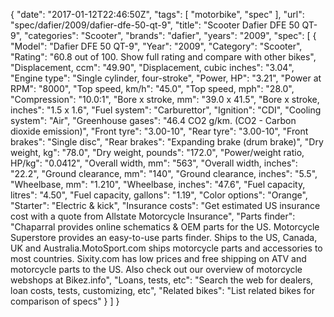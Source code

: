 {
    "date": "2017-01-12T22:46:50Z",
    "tags": [
        "motorbike",
        "spec"
    ],
    "url": "spec\/dafier\/2009\/dafier-dfe-50-qt-9",
    "title": "Scooter Dafier DFE 50 QT-9",
    "categories": "Scooter",
    "brands": "dafier",
    "years": "2009",
    "spec": [
        {
            "Model": "Dafier DFE 50 QT-9",
            "Year": "2009",
            "Category": "Scooter",
            "Rating": "60.8 out of 100. Show full rating and compare with other bikes",
            "Displacement, ccm": "49.90",
            "Displacement, cubic inches": "3.04",
            "Engine type": "Single cylinder, four-stroke",
            "Power, HP": "3.21",
            "Power at RPM": "8000",
            "Top speed, km\/h": "45.0",
            "Top speed, mph": "28.0",
            "Compression": "10.0:1",
            "Bore x stroke, mm": "39.0 x 41.5",
            "Bore x stroke, inches": "1.5 x 1.6",
            "Fuel system": "Carburettor",
            "Ignition": "CDI",
            "Cooling system": "Air",
            "Greenhouse gases": "46.4 CO2 g\/km. (CO2 - Carbon dioxide emission)",
            "Front tyre": "3.00-10",
            "Rear tyre": "3.00-10",
            "Front brakes": "Single disc",
            "Rear brakes": "Expanding brake (drum brake)",
            "Dry weight, kg": "78.0",
            "Dry weight, pounds": "172.0",
            "Power\/weight ratio, HP\/kg": "0.0412",
            "Overall width, mm": "563",
            "Overall width, inches": "22.2",
            "Ground clearance, mm": "140",
            "Ground clearance, inches": "5.5",
            "Wheelbase, mm": "1.210",
            "Wheelbase, inches": "47.6",
            "Fuel capacity, litres": "4.50",
            "Fuel capacity, gallons": "1.19",
            "Color options": "Orange",
            "Starter": "Electric & kick",
            "Insurance costs": "Get estimated US insurance cost with a quote from Allstate Motorcycle Insurance",
            "Parts finder": "Chaparral provides online schematics & OEM parts for the US.   Motorcycle Superstore provides an easy-to-use parts finder. Ships to the US, Canada, UK and Australia.MotoSport.com ships motorcycle parts and accessories to most countries.    Sixity.com has low prices and free shipping on ATV and motorcycle parts to the US. Also check out our overview of motorcycle webshops at Bikez.info",
            "Loans, tests, etc": "Search the web for dealers, loan costs, tests, customizing, etc",
            "Related bikes": "List related bikes for comparison of specs"
        }
    ]
}